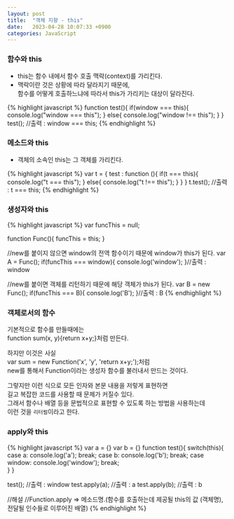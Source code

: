 ```yaml
---
layout: post
title:  "객체 지향 - this"
date:   2023-04-28 10:07:33 +0900
categories: JavaScript
---
```


### 함수와 this

- this는 함수 내에서 함수 호출 맥락(context)를 가리킨다.  
- 맥락이란 것은 상황에 따라 달라지기 때문에,  
함수를 어떻게 호출하느냐에 따라서 this가 가리키는 대상이 달라진다.

{% highlight javascript %}
function test(){
    if(window === this){
        console.log("window === this");
    }
    else{
        console.log("window !== this");
    }
}
test(); //출력 : window === this;
{% endhighlight %}

### 메소드와 this

- 객체의 소속인 this는 그 객체를 가리킨다.

{% highlight javascript %}
var t = {
    test : function (){
        if(t === this){
            console.log("t === this");
        }
        else{
            console.log("t !== this");
        }
    }
}
t.test(); //출력 : t === this;
{% endhighlight %}

### 생성자와 this

{% highlight javascript %}
var funcThis = null; 
            
function Func(){
    funcThis = this;
}

//new를 붙이지 않으면 window의 전역 함수이기 때문에 window가 this가 된다.
var A = Func();
if(funcThis === window){
    console.log('window');
}//출력 : window

//new를 붙이면 객체를 리턴하기 때문에 해당 객체가 this가 된다.
var B = new Func();
if(funcThis === B){
    console.log('B');
}//출력 : B
{% endhighlight %}

### 객체로서의 함수

기본적으로 함수를 만들때에는  
function sum(x, y){return x+y;}처럼 만든다.  
  
하지만 이것은 사실  
var sum = new Function('x', 'y', 'return x+y;');처럼  
new를 통해서 Function이라는 생성자 함수를 불러내서 만드는 것이다.  
  
그렇지만 이런 식으로 모든 인자와 본문 내용을 저렇게 표현하면  
길고 복잡한 코드를 사용할 때 문제가 커질수 있다.  
그래서 함수나 배열 등을 문법적으로 표현할 수 있도록 하는 방법을 사용하는데    
이런 것을 `리터럴`이라고 한다.

### apply와 this

{% highlight javascript %}
var a = {}
var b = {}
function test(){
    switch(this){
        case a:
            console.log('a');
            break;
        case b:
            console.log('b');
            break;
        case window:
            console.log('window');
            break;          
    }
}

test();         //출력 : window
test.apply(a);  //출력 : a
test.apply(b);  //출력 : b

//해설
//Function.apply => 메소드명.(함수를 호출하는데 제공될 this의 값 (객체명), 전달될 인수들로 이루어진 배열)
{% endhighlight %}
